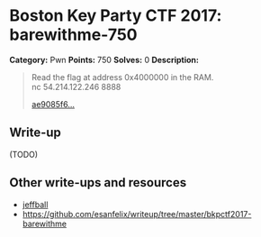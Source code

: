 # Boston Key Party CTF 2017: barewithme-750

**Category:** Pwn
**Points:** 750
**Solves:** 0
**Description:**

> Read the flag at address 0x4000000 in the RAM.<br>
> nc 54.214.122.246 8888
>
> [ae9085f6...](http://ctf.bostonkey.party/files/851e7e4f6638c0bf4ed8a13e2e6b6b44/ae9085f691dffbf9831cb0153f10f077.tgz)

## Write-up

(TODO)

## Other write-ups and resources

* [jeffball](https://github.com/jeffball55/ctf_writeups/tree/master/boston_key_party_2017/barewithme)
* <https://github.com/esanfelix/writeup/tree/master/bkpctf2017-barewithme>
